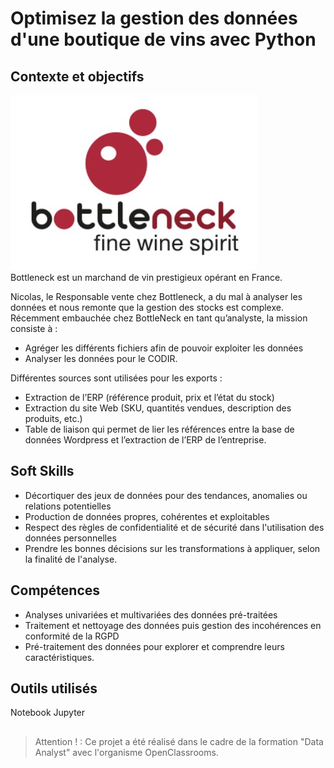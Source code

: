 # Optimisez la gestion des données d'une boutique de vins avec Python

## Contexte et objectifs

![Logo Bottleneck](P6_Logo_Bottleneck.jpg)  
Bottleneck est un marchand de vin prestigieux opérant en France.  

Nicolas, le Responsable vente chez Bottleneck, a du mal à analyser les données et nous remonte que la gestion des stocks est complexe.
Récemment embauchée chez BottleNeck en tant qu’analyste, la mission consiste à :  
- Agréger les différents fichiers afin de pouvoir exploiter les données
- Analyser les données pour le CODIR.

Différentes sources sont utilisées pour les exports :  
- Extraction de l’ERP  (référence produit, prix et l’état du stock)
- Extraction du site Web (SKU, quantités vendues, description des produits, etc.)
- Table de liaison qui permet de lier les références entre la base de données Wordpress et l’extraction de l’ERP de l’entreprise.

## Soft Skills
- Décortiquer des jeux de données pour des tendances, anomalies ou relations potentielles  
- Production de données propres, cohérentes et exploitables  
- Respect des règles de confidentialité et de sécurité dans l'utilisation des données personnelles  
- Prendre les bonnes décisions sur les transformations à appliquer, selon la finalité de l'analyse.

## Compétences
- Analyses univariées et multivariées des données pré-traitées  
- Traitement et nettoyage des données puis gestion des incohérences en conformité de la RGPD  
- Pré-traitement des données pour explorer et comprendre leurs caractéristiques.

## Outils utilisés
Notebook Jupyter

## 
>Attention ! : Ce projet a été réalisé dans le cadre de la formation "Data Analyst" avec l'organisme OpenClassrooms.
